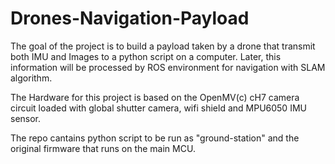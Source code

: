 # Drones-Navigation-Payload
The goal of the project is to build a payload taken by a drone that transmit both IMU and Images to a python script on a computer. 
Later, this information will be processed by ROS environment for navigation with SLAM algorithm. 

The Hardware for this project is based on the OpenMV(c) cH7 camera circuit loaded with global shutter camera, wifi shield and MPU6050 IMU sensor.

The repo cantains python script to be run as "ground-station" and the original firmware that runs on the main MCU.
